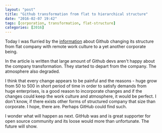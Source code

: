 ```yaml
---
layout: "post"
title: "Github transformation from flat to hierarchical structure"
date: "2016-02-07 19:42"
tags: [corporation, transformation, flat-structure]
categories: [2016]
---
```


Today I was flurried by the [information](http://www.businessinsider.com/github-the-full-inside-story-2016-2) about Github changing
its structure from flat company with remote work culture to a yet another corporate being.

In the article is written that large amount of Github devs aren't happy about the company transformation. They started to depart from the company. The atmosphere also degraded.

I think that every change appears to be painful and the reasons - huge grow from 50 to 500 in short period of time in order to satisfy demands from huge enterprises, is a good reason to incorporate changes and if the changes could keep the work culture and atmosphere, it would be perfect. I don't know, if there exists other forms of structured company that size than corporate. I hope, there are. Perhaps GitHub could find such.

I wonder what will happen as next. GitHub was and is great supporter for open source community and its loose would more than unfortunate. The future will show.
